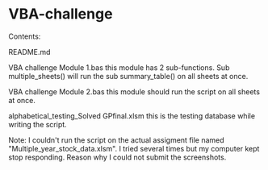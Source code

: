 # VBA-challenge

Contents:

README.md

VBA challenge Module 1.bas
  this module has 2 sub-functions. Sub multiple_sheets() will run the sub summary_table() on all sheets at once.
  
VBA challenge Module 2.bas
  this module should run the script on all sheets at once. 
  
alphabetical_testing_Solved GPfinal.xlsm
  this is the testing database while writing the script. 
  

Note: I couldn't run the script on the actual assigment file named "Multiple_year_stock_data.xlsm". I tried several times but my computer kept stop responding. Reason why I could not submit the screenshots.     
  
  
